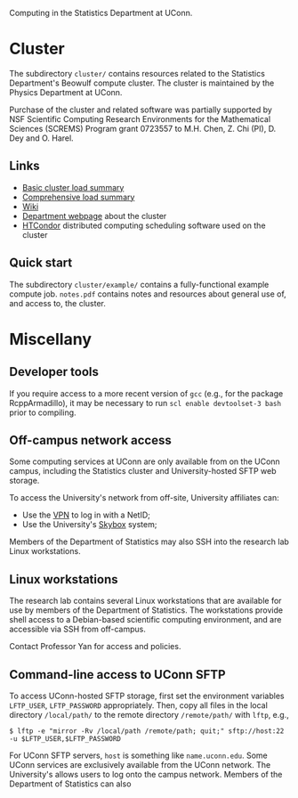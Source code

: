 
Computing in the Statistics Department at UConn.

# Cluster

The subdirectory `cluster/` contains resources related to the
Statistics Department's Beowulf compute cluster. The cluster is
maintained by the Physics Department at UConn.

Purchase of the cluster and related software was partially supported
by NSF Scientific Computing Research Environments for the Mathematical
Sciences (SCREMS) Program grant 0723557 to M.H. Chen, Z. Chi (PI),
D. Dey and O. Harel.

## Links

* [Basic cluster load summary](http://gryphn.phys.uconn.edu/cgi-bin/uconn_stat.cgi)
* [Comprehensive load summary](https://grendl.phys.uconn.edu/ganglia/)
* [Wiki](http://gryphn.phys.uconn.edu/statswiki/index.php/Main_Page)
* [Department webpage](http://stat.uconn.edu/cluster/) about the cluster
* [HTCondor](https://research.cs.wisc.edu/htcondor/) distributed
  computing scheduling software used on the cluster

## Quick start

The subdirectory `cluster/example/` contains a fully-functional
example compute job. `notes.pdf` contains notes and resources about
general use of, and access to, the cluster.

# Miscellany

## Developer tools

If you require access to a more recent version of `gcc` (e.g., for the
package RcppArmadillo), it may be necessary to run `scl enable
devtoolset-3 bash` prior to compiling.

## Off-campus network access

Some computing services at UConn are only available from on the UConn
campus, including the Statistics cluster and University-hosted SFTP
web storage.

To access the University's network from off-site, University
affiliates can:

* Use the
  [VPN](http://remoteaccess.uconn.edu/vpn-overview/connect-via-vpn-client-2/) to
  log in with a NetID;
* Use the University's [Skybox](http://skybox.uconn.edu/) system;

Members of the Department of Statistics may also SSH into the research
lab Linux workstations.

## Linux workstations

The research lab contains several Linux workstations that are
available for use by members of the Department of Statistics. The
workstations provide shell access to a Debian-based scientific
computing environment, and are accessible via SSH from off-campus.

Contact Professor Yan for access and policies.

## Command-line access to UConn SFTP

To access UConn-hosted SFTP storage, first set the environment
variables `LFTP_USER`, `LFTP_PASSWORD` appropriately. Then, copy all
files in the local directory `/local/path/` to the remote directory
`/remote/path/` with `lftp`, e.g.,

```
$ lftp -e "mirror -Rv /local/path /remote/path; quit;" sftp://host:22 -u $LFTP_USER,$LFTP_PASSWORD
```

For UConn SFTP servers, `host` is something like
`name.uconn.edu`. Some UConn services are exclusively available from
the UConn network. The
University's
 allows
users to log onto the campus network. Members of the Department of
Statistics can also

